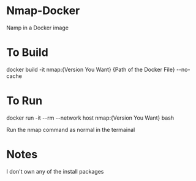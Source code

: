 # Nmap-Docker
Namp in a Docker image

# To Build
docker build -it nmap:{Version You Want} {Path of the Docker File} --no-cache

# To Run
docker run -it --rm --network host nmap:{Version You Want} bash

Run the nmap command as normal in the termainal

# Notes
I don't own any of the install packages